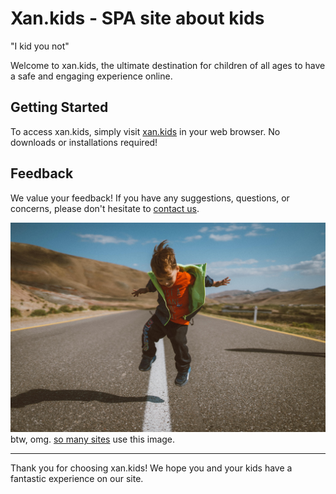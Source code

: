 # Xan.kids - SPA site about kids

"I kid you not"

Welcome to xan.kids, the ultimate destination for children of all ages to have a safe and engaging experience online.

## Getting Started

To access xan.kids, simply visit [xan.kids](https://xan.kids) in your web browser. No downloads or installations required!

## Feedback

We value your feedback! If you have any suggestions, questions, or concerns, please don't hesitate to [contact us](https://xan.lol/).

![Kid Jumping](assets/images/bg.jpg)
btw, omg. [so many sites](https://www.google.com/search?newwindow=1&tbs=simg:CAQS8gEJPmZ4WzEiHHsa5gELELCMpwgaOQo3CAQSE8oK7z6vNtQN_1jzjFACxJJA5mycaGsZbIz7Q1XPUlj-VK_1H2XW2PAY_10eWNNpGVzIAUwBAwLEI6u_1ggaCgoICAESBCndSpYMCxCd7cEJGocBChcKA2Z1btqliPYDDAoKL20vMGRzOTlsaAoZCgdsZWlzdXJl2qWI9gMKCggvbS8wNGczcgoaCghjb2FsIHRhctqliPYDCgoIL20vMDIzY2wKGQoHaGlnaHdhedqliPYDCgoIL20vMGN6XzAKGgoIbW91bnRhaW7apYj2AwoKCC9tLzA5ZF9yDA&sxsrf=ACQVn0_KO47Oy1YvcJyMAWorTh_CxAh-IQ:1709837327720&q=kids+on+the+road&tbm=isch&sa=X&ved=2ahUKEwinhqu06OKEAxWlFzQIHWmfDn8Q2A4oAHoECAcQAg&biw=1323&bih=753&dpr=1.25) use this image.

---

Thank you for choosing xan.kids! We hope you and your kids have a fantastic experience on our site.